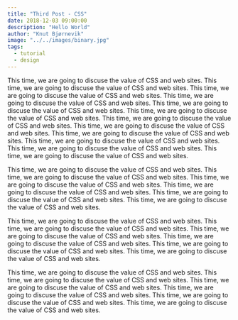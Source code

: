 ```yaml
---
title: "Third Post - CSS"
date: 2018-12-03 09:00:00
description: "Hello World"
author: "Knut Bjørnevik"
image: "../../images/binary.jpg"
tags:
  - tutorial
  - design
---
```


This time, we are going to discuse the value of CSS and web sites. This time, we are going to discuse the value of CSS and web sites. This time, we are going to discuse the value of CSS and web sites. This time, we are going to discuse the value of CSS and web sites. This time, we are going to discuse the value of CSS and web sites. This time, we are going to discuse the value of CSS and web sites.
This time, we are going to discuse the value of CSS and web sites. This time, we are going to discuse the value of CSS and web sites. This time, we are going to discuse the value of CSS and web sites. This time, we are going to discuse the value of CSS and web sites. This time, we are going to discuse the value of CSS and web sites. This time, we are going to discuse the value of CSS and web sites.

This time, we are going to discuse the value of CSS and web sites. This time, we are going to discuse the value of CSS and web sites. This time, we are going to discuse the value of CSS and web sites. This time, we are going to discuse the value of CSS and web sites. This time, we are going to discuse the value of CSS and web sites. This time, we are going to discuse the value of CSS and web sites.

This time, we are going to discuse the value of CSS and web sites. This time, we are going to discuse the value of CSS and web sites. This time, we are going to discuse the value of CSS and web sites. This time, we are going to discuse the value of CSS and web sites. This time, we are going to discuse the value of CSS and web sites. This time, we are going to discuse the value of CSS and web sites.

This time, we are going to discuse the value of CSS and web sites. This time, we are going to discuse the value of CSS and web sites. This time, we are going to discuse the value of CSS and web sites. This time, we are going to discuse the value of CSS and web sites. This time, we are going to discuse the value of CSS and web sites. This time, we are going to discuse the value of CSS and web sites.
